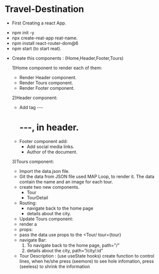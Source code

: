 # Travel-Destination
* First Creating a react App.
- npm init -y
- npx create-reat-app reat-name.
- npm install react-router-dom@6
- npm start  (to start reat).
* Create this components :
   (Home,Header,Footer,Tours) 

   1)Home component to render each of them:
    * Render Header component.
    * Render Tours component.
    * Render Footer component.

    2)Header component:
    * Add tag ---<h1>---, in header.
    * Footer component add:
      - Add social media links.
      - Author of the document.

    3)Tours component:
    * Import the data.json file.
    * Git the data from JSON file used MAP Loop, to render it. The data contain the name and an image for each tour.
  * create two new components.
    - Tour
    - TourDetail
  * Routing:
    - navigate back to the home page
    - details about the city.
  * Update Tours component:
   - render a <Tour/>
  * props:
   - pass the data use props to the <Tour/ tour={tour}
  * navigate Bar:
    1) To navigate back to the home page, path="/"
    2) details about the city, path=”/city/:id”
  * Tour Description : (use useState hooks)
    create function to control lines, when he/she press (seemore) to see hole infomation, press (seeless) to shrink the information
             
